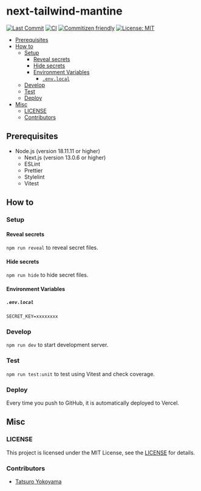# next-tailwind-mantine <!-- omit in toc -->

[![Last Commit](https://img.shields.io/github/last-commit/yktt-nuane/next-tailwind-mantine)](https://github.com/yktt-nuane/next-tailwind-mantine/graphs/commit-activity)
[![CI](https://github.com/yktt-nuane/next-tailwind-mantine/actions/workflows/ci.yml/badge.svg)](https://github.com/yktt-nuane/next-tailwind-mantine/actions/workflows/ci.yml)
[![Commitizen friendly](https://img.shields.io/badge/commitizen-friendly-brightgreen.svg)](http://commitizen.github.io/cz-cli/)
[![License: MIT](https://img.shields.io/badge/License-MIT-blue.svg)](https://opensource.org/licenses/MIT)

- [Prerequisites](#prerequisites)
- [How to](#how-to)
  - [Setup](#setup)
    - [Reveal secrets](#reveal-secrets)
    - [Hide secrets](#hide-secrets)
    - [Environment Variables](#environment-variables)
      - [`.env.local`](#envlocal)
  - [Develop](#develop)
  - [Test](#test)
  - [Deploy](#deploy)
- [Misc](#misc)
  - [LICENSE](#license)
  - [Contributors](#contributors)

## Prerequisites

- Node.js (version 18.11.11 or higher)
  - Next.js (version 13.0.6 or higher)
  - ESLint
  - Prettier
  - Stylelint
  - Vitest

## How to

### Setup

#### Reveal secrets

`npm run reveal` to reveal secret files.

#### Hide secrets

`npm run hide` to hide secret files.

#### Environment Variables

##### `.env.local`

```.env.local
SECRET_KEY=xxxxxxxx
```

### Develop

`npm run dev` to start development server.

### Test

`npm run test:unit` to test using Vitest and check coverage.

### Deploy

Every time you push to GitHub, it is automatically deployed to Vercel.

## Misc

### LICENSE

This project is licensed under the MIT License, see the [LICENSE](./LICENSE) for details.

### Contributors

- [Tatsuro Yokoyama](https://github.com/yktt-nuane)
